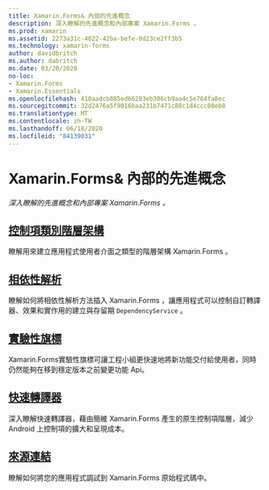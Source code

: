 ```yaml
---
title: Xamarin.Forms& 內部的先進概念
description: 深入瞭解的先進概念和內部專案 Xamarin.Forms 。
ms.prod: xamarin
ms.assetid: 2273a31c-4022-42ba-befe-0d23ce2ff3b5
ms.technology: xamarin-forms
author: davidbritch
ms.author: dabritch
ms.date: 03/20/2020
no-loc:
- Xamarin.Forms
- Xamarin.Essentials
ms.openlocfilehash: 410aadcb885ed66283eb306cb9aa4c5e764fa8ec
ms.sourcegitcommit: 32d2476a5f9016baa231b7471c88c1d4ccc08eb8
ms.translationtype: MT
ms.contentlocale: zh-TW
ms.lasthandoff: 06/18/2020
ms.locfileid: "84139031"
---
```

# <a name="xamarinforms-advanced-concepts--internals"></a>Xamarin.Forms& 內部的先進概念

_深入瞭解的先進概念和內部專案 Xamarin.Forms 。_

## <a name="controls-class-hierarchy"></a>[控制項類別階層架構](class-hierarchy.md)

瞭解用來建立應用程式使用者介面之類型的階層架構 Xamarin.Forms 。

## <a name="dependency-resolution"></a>[相依性解析](dependency-resolution.md)

瞭解如何將相依性解析方法插入 Xamarin.Forms ，讓應用程式可以控制自訂轉譯器、效果和實作用的建立與存留期 `DependencyService` 。

## <a name="experimental-flags"></a>[實驗性旗標](experimental-flags.md)

Xamarin.Forms實驗性旗標可讓工程小組更快速地將新功能交付給使用者，同時仍然能夠在移到穩定版本之前變更功能 Api。

## <a name="fast-renderers"></a>[快速轉譯器](fast-renderers.md)

深入瞭解快速轉譯器，藉由簡維 Xamarin.Forms 產生的原生控制項階層，減少 Android 上控制項的擴大和呈現成本。

## <a name="source-link"></a>[來源連結](sourcelink.md)

瞭解如何將您的應用程式調試到 Xamarin.Forms 原始程式碼中。
